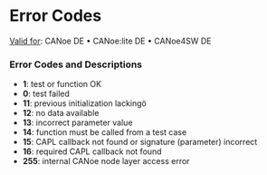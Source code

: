 # Error Codes

[Valid for](../../../Shared/FeatureAvailability.md):  CANoe DE • CANoe:lite DE • CANoe4SW DE

### Error Codes and Descriptions

- **1**: test or function OK
- **0**: test failed
- **11**: previous initialization lackingö
- **12**: no data available
- **13**: incorrect parameter value
- **14**: function must be called from a test case
- **15**: CAPL callback not found or signature (parameter) incorrect
- **16**: required CAPL callback not found
- **255**: internal CANoe node layer access error

